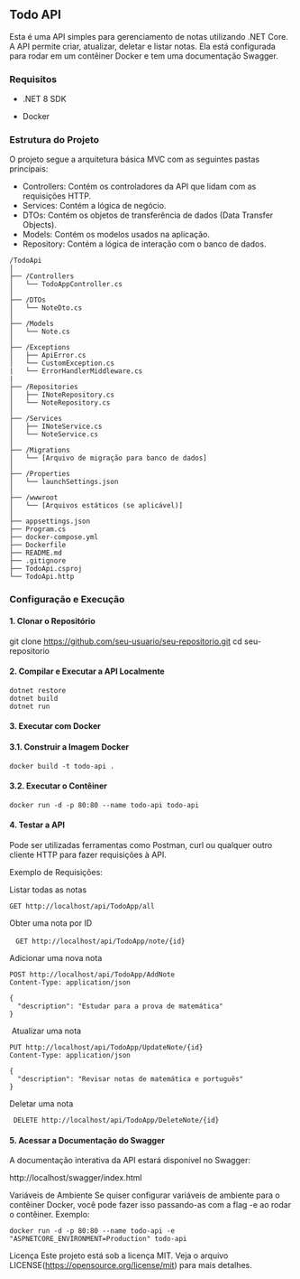 ## Todo API
Esta é uma API simples para gerenciamento de notas utilizando .NET Core. A API permite criar, atualizar, deletar e listar notas. 
Ela está configurada para rodar em um contêiner Docker e tem uma documentação Swagger.

### Requisitos
- .NET 8 SDK

- Docker

### Estrutura do Projeto
O projeto segue a arquitetura básica MVC com as seguintes pastas principais:

- Controllers: Contém os controladores da API que lidam com as requisições HTTP.
- Services: Contém a lógica de negócio.
- DTOs: Contém os objetos de transferência de dados (Data Transfer Objects).
- Models: Contém os modelos usados na aplicação.
- Repository: Contém a lógica de interação com o banco de dados.

```
/TodoApi
│
├── /Controllers
│   └── TodoAppController.cs
│
├── /DTOs
│   └── NoteDto.cs
│
├── /Models
│   └── Note.cs
│
├── /Exceptions
│   ├── ApiError.cs
│   └── CustomException.cs
|   └── ErrorHandlerMiddleware.cs
|
├── /Repositories
│   ├── INoteRepository.cs
│   └── NoteRepository.cs
│
├── /Services
│   ├── INoteService.cs
│   └── NoteService.cs
│
├── /Migrations
│   └── [Arquivo de migração para banco de dados]
│
├── /Properties
│   └── launchSettings.json
│
├── /wwwroot
│   └── [Arquivos estáticos (se aplicável)]
│
├── appsettings.json
├── Program.cs
├── docker-compose.yml
├── Dockerfile
├── README.md
├── .gitignore
├── TodoApi.csproj
└── TodoApi.http
```

### Configuração e Execução

#### 1. Clonar o Repositório
git clone https://github.com/seu-usuario/seu-repositorio.git
cd seu-repositorio

#### 2. Compilar e Executar a API Localmente

```
dotnet restore
dotnet build
dotnet run

```

#### 3. Executar com Docker

#### 3.1. Construir a Imagem Docker

```
docker build -t todo-api .
```

#### 3.2. Executar o Contêiner

```
docker run -d -p 80:80 --name todo-api todo-api
```

#### 4. Testar a API
Pode ser utilizadas ferramentas como Postman, curl ou qualquer outro cliente HTTP para fazer requisições à API.

Exemplo de Requisições:

Listar todas as notas  

```
GET http://localhost/api/TodoApp/all
```

Obter uma nota por ID

 ```
  GET http://localhost/api/TodoApp/note/{id}
 ``` 
 
Adicionar uma nova nota
```
POST http://localhost/api/TodoApp/AddNote
Content-Type: application/json

{
  "description": "Estudar para a prova de matemática"
}
```
 Atualizar uma nota
 
```
PUT http://localhost/api/TodoApp/UpdateNote/{id}
Content-Type: application/json

{
  "description": "Revisar notas de matemática e português"
}
```

Deletar uma nota

```
 DELETE http://localhost/api/TodoApp/DeleteNote/{id}
```

#### 5. Acessar a Documentação do Swagger
A documentação interativa da API estará disponível no Swagger:

http://localhost/swagger/index.html

Variáveis de Ambiente
Se quiser configurar variáveis de ambiente para o contêiner Docker, você pode fazer isso passando-as com a flag -e ao rodar o contêiner. Exemplo:

```
docker run -d -p 80:80 --name todo-api -e "ASPNETCORE_ENVIRONMENT=Production" todo-api
```

Licença
Este projeto está sob a licença MIT. 
Veja o arquivo LICENSE(https://opensource.org/license/mit) para mais detalhes.
